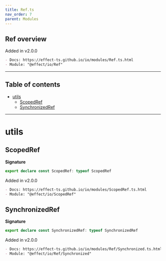 ```yaml
---
title: Ref.ts
nav_order: 7
parent: Modules
---
```


## Ref overview

Added in v2.0.0

```md
- Docs: https://effect-ts.github.io/io/modules/Ref.ts.html
- Module: "@effect/io/Ref"
```

---

<h2 class="text-delta">Table of contents</h2>

- [utils](#utils)
  - [ScopedRef](#scopedref)
  - [SynchronizedRef](#synchronizedref)

---

# utils

## ScopedRef

**Signature**

```ts
export declare const ScopedRef: typeof ScopedRef
```

Added in v2.0.0

```md
- Docs: https://effect-ts.github.io/io/modules/ScopedRef.ts.html
- Module: "@effect/io/ScopedRef"
```

## SynchronizedRef

**Signature**

```ts
export declare const SynchronizedRef: typeof SynchronizedRef
```

Added in v2.0.0

```md
- Docs: https://effect-ts.github.io/io/modules/Ref/Synchronized.ts.html
- Module: "@effect/io/Ref/Synchronized"
```

